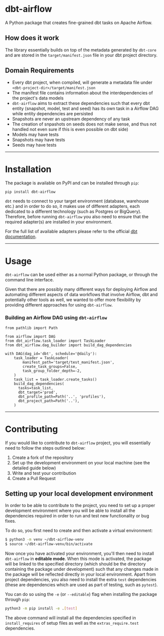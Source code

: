 # dbt-airflow
A Python package that creates fine-grained dbt tasks on Apache Airflow.

## How does it work
The library essentially builds on top of the metadata generated by `dbt-core` and are stored in 
the `target/manifest.json` file in your dbt project directory.  

## Domain Requirements

- Every dbt project, when compiled, will generate a metadata file under `<dbt-project-dir>/target/manifest.json`
- The manifest file contains information about the interdependencies of the project's data models
- `dbt-airflow` aims to extract these dependencies such that every dbt entity (snapshot, model, test and seed) has 
  its own task in a Airflow DAG while entity dependencies are persisted
- Snapshots are never an upstream dependency of any task
- The creation of snpashots on seeds does not make sense, and thus not handled 
  not even sure if this is even possible on dbt side)
- Models may have tests
- Snapshots may have tests
- Seeds may have tests

---

# Installation

The package is available on PyPI and can be installed through `pip`:
```bash
pip install dbt-airflow
```

`dbt` needs to connect to your target environment (database, warehouse etc.) and in order to do so, it makes use of 
different adapters, each dedicated to a different technology (such as Postgres or BigQuery). Therefore, before running
`dbt-airflow` you also need to ensure that the required adapter(s) are installed in your environment. 

For the full list of available adapters please refer to the official 
[dbt documentation](https://docs.getdbt.com/docs/available-adapters). 

---

# Usage
`dbt-airflow` can be used either as a normal Python package, or through the 
command line interface. 

Given that there are possibly many different ways for deploying Airflow and automating different aspects
of data workflows that involve Airflow, dbt and potentially other tools as well, we wanted to offer more
flexibility by providing different approaches for using `dbt-airflow`.

### Building an Airflow DAG using `dbt-airflow`

```python3
from pathlib import Path

from airflow import DAG
from dbt_airflow.task_loader import TaskLoader
from dbt_airflow.dag_builder import build_dag_dependencies

with DAG(dag_id='dbt', schedule='@daily'):
    task_loader = TaskLoader(
        manifest_path='target/test_manifest.json',
        create_task_groups=False,
        task_group_folder_depth=-2,
    )
    task_list = task_loader.create_tasks()
    build_dag_dependencies(
      tasks=task_list,
      dbt_target='prod',
      dbt_profile_path=Path('..', 'profiles'),
      dbt_project_path=Path('..'),
    )
```

---

# Contributing
If you would like to contribute to `dbt-airflow` project, you will essentially need to follow the steps outlined below:
1. Create a fork of the repository
2. Set up the development environment on your local machine (see the detailed guide below)
3. Write and test your contribution
4. Create a Pull Request

##  Setting up your local development environment
In order to be able to contribute to the project, you need to set up a proper development environment where
you will be able to install all the dependencies required in order to run and test new functionality or bug fixes. 

To do so, you first need to create and then activate a virtual environment:
```bash
$ python3 -m venv ~/dbt-airflow-venv
$ source ~/dbt-airflow-venv/bin/activate
```

Now once you have activated your environment, you'll then need to install `dbt-airflow` in **editable mode**. 
When this mode is activated, the package will be linked to the specified directory (which should be the directory 
containing the package under development) such that any changes made in the package will be reflected directly 
in your local environment. Apart from project dependencies, you also need to install the extra `test` dependencies 
(these are dependencies  which are used as part of testing, such as `pytest`).

You can do so using the `-e` (or `--editable`) flag when installing the package through `pip`:
```bash
python3 -m pip install -e .[test]
```

The above command will install all the dependencies specified in `install_requires` of setup files as well as the 
`extras_require.test` dependencies.
